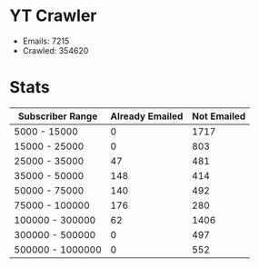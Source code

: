 # YT Crawler
- Emails: 7215
- Crawled: 354620

# Stats
| Subscriber Range  | Already Emailed | Not Emailed |
|-------|-------|-------|
| 5000 - 15000 | 0 | 1717 |
| 15000 - 25000 | 0 | 803 |
| 25000 - 35000 | 47 | 481 |
| 35000 - 50000 | 148 | 414 |
| 50000 - 75000 | 140 | 492 |
| 75000 - 100000 | 176 | 280 |
| 100000 - 300000 | 62 | 1406 |
| 300000 - 500000 | 0 | 497 |
| 500000 - 1000000 | 0 | 552 |
